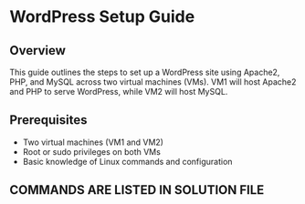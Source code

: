 # WordPress Setup Guide

## Overview

This guide outlines the steps to set up a WordPress site using Apache2, PHP, and MySQL across two virtual machines (VMs). VM1 will host Apache2 and PHP to serve WordPress, while VM2 will host MySQL.

## Prerequisites

- Two virtual machines (VM1 and VM2)
- Root or sudo privileges on both VMs
- Basic knowledge of Linux commands and configuration

## COMMANDS ARE LISTED IN SOLUTION FILE
